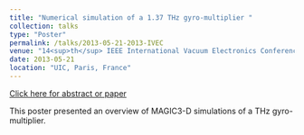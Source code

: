 ```yaml
---
title: "Numerical simulation of a 1.37 THz gyro-multiplier "
collection: talks
type: "Poster"
permalink: /talks/2013-05-21-2013-IVEC
venue: "14<sup>th</sup> IEEE International Vacuum Electronics Conference (IVEC)"
date: 2013-05-21
location: "UIC, Paris, France"
---
```


[Click here for abstract or paper](https://ieeexplore.ieee.org/document/6571128)

This poster presented an overview of MAGIC3-D simulations of a THz gyro-multiplier.
